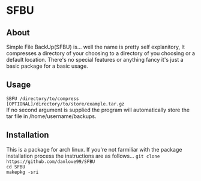 # SFBU

## About
Simple File BackUp(SFBU) is... well the name is pretty self explanitory, It 
compresses a directory of your choosing to a directory of you choosing or a 
default location. There's no special features or anything fancy it's just a
basic package for a basic usage.

## Usage
`SBFU /directory/to/compress [OPTIONAL]/directory/to/store/example.tar.gz` </br>
If no second argument is supplied the program will automatically store
the tar file in /home/username/backups.

## Installation
This is a package for arch linux. If you're not farmiliar with the package 
installation process the instructions are as follows...
`git clone https://github.com/danlove99/SFBU` </br>
`cd SFBU` </br>
`makepkg -sri` </br>


